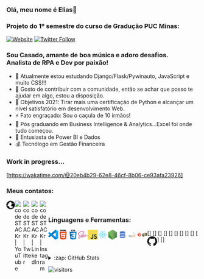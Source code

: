 ### Olá, meu nome é Elias👋
<!-- [1º Projeto][website]  -->

### Projeto do 1º semestre do curso de Gradução PUC Minas:
[![Website](https://img.shields.io/website?label=BUSINESS-CALCULATOR&style=for-the-badge&url=https://business-calculator-br.herokuapp.com/index.html)](https://business-calculator-br.herokuapp.com/index.html)
[![Twitter Follow](https://img.shields.io/twitter/follow/Rodrigues_3l14S?color=1DA1F2&logo=twitter&style=for-the-badge)](https://twitter.com/Rodrigues_3l14S)

### Sou Casado, amante de boa música e adoro desafios.<br> Analista de RPA e Dev por paixão!
 
 - 🌱 Atualmente estou estudando Django/Flask/Pywinauto, JavaScript e muito CSS!!!
- 👯 Gosto de contribuir com a comunidade, então se achar que posso te ajudar em algo, estou a disposição.
- 🥅 Objetivos 2021: Tirar mais uma certificação de Python e alcançar um nível satisfatório em desenvolvimento Web.
- ⚡ Fato engraçado: Sou o caçula de 10 irmãos!
- :red_circle:​ Pós graduando em Business Intelligence & Analytics...Excel foi onde tudo começou. 
- :ledger: Entusiasta de Power BI e Dados
- ​💰 Tecnólogo em Gestão Financeira

### Work in progress...
[https://wakatime.com/@20eb4b29-62e8-46cf-8b06-ce93afa23926]

### Meus contatos:

[<img align="left" alt="codeSTACKr.com" width="22px" src="https://raw.githubusercontent.com/iconic/open-iconic/master/svg/globe.svg" />][website]
[<img align="left" alt="codeSTACKr | YouTube" width="22px" src="https://cdn.jsdelivr.net/npm/simple-icons@v3/icons/youtube.svg" />][youtube]
[<img align="left" alt="codeSTACKr | Twitter" width="22px" src="https://cdn.jsdelivr.net/npm/simple-icons@v3/icons/twitter.svg" />][twitter]
[<img align="left" alt="codeSTACKr | LinkedIn" width="22px" src="https://cdn.jsdelivr.net/npm/simple-icons@v3/icons/linkedin.svg" />][linkedin]
[<img align="left" alt="codeSTACKr | Instagram" width="22px" src="https://cdn.jsdelivr.net/npm/simple-icons@v3/icons/instagram.svg" />][instagram]

<br />

### Linguagens e Ferramentas:

[<img align="left" alt="Visual Studio Code" width="26px" src="https://raw.githubusercontent.com/github/explore/80688e429a7d4ef2fca1e82350fe8e3517d3494d/topics/visual-studio-code/visual-studio-code.png" />]
[<img align="left" alt="HTML5" width="26px" src="https://raw.githubusercontent.com/github/explore/80688e429a7d4ef2fca1e82350fe8e3517d3494d/topics/html/html.png" />]
[<img align="left" alt="CSS3" width="26px" src="https://raw.githubusercontent.com/github/explore/80688e429a7d4ef2fca1e82350fe8e3517d3494d/topics/css/css.png" />]
[<img align="left" alt="Sass" width="26px" src="https://raw.githubusercontent.com/github/explore/80688e429a7d4ef2fca1e82350fe8e3517d3494d/topics/sass/sass.png" />]
[<img align="left" alt="JavaScript" width="26px" src="https://raw.githubusercontent.com/github/explore/80688e429a7d4ef2fca1e82350fe8e3517d3494d/topics/javascript/javascript.png" />]
[<img align="left" alt="React" width="26px" src="https://raw.githubusercontent.com/github/explore/80688e429a7d4ef2fca1e82350fe8e3517d3494d/topics/react/react.png" />]
[<img align="left" alt="Node.js" width="26px" src="https://raw.githubusercontent.com/github/explore/80688e429a7d4ef2fca1e82350fe8e3517d3494d/topics/nodejs/nodejs.png" />]
[<img align="left" alt="SQL" width="26px" src="https://raw.githubusercontent.com/github/explore/80688e429a7d4ef2fca1e82350fe8e3517d3494d/topics/sql/sql.png" />]
[<img align="left" alt="MySQL" width="26px" src="https://raw.githubusercontent.com/github/explore/80688e429a7d4ef2fca1e82350fe8e3517d3494d/topics/mysql/mysql.png" />]
[<img align="left" alt="Git" width="26px" src="https://raw.githubusercontent.com/github/explore/80688e429a7d4ef2fca1e82350fe8e3517d3494d/topics/git/git.png" />]
[<img align="left" alt="GitHub" width="26px" src="https://raw.githubusercontent.com/github/explore/78df643247d429f6cc873026c0622819ad797942/topics/github/github.png" />]
<br />
<br />

<details>
  <summary>:zap: GitHub Stats</summary>
  <img align="left" alt="eliasantoniorodrigues1 GitHub Stats" src="https://github-readme-stats.vercel.app/api?username=eliasantoniorodrigues1&&show_icons=true&title_color=ffffff&icon_color=bb2acf&text_color=daf7dc&bg_color=151515"/>
</details>

 ![visitors](https://visitor-badge.glitch.me/badge?page_id=eliasantoniorodrigues1.visitor-badge)

[website]: https://business-calculator-br.herokuapp.com/index.html
<!-- [course]: http://vsCodeHero.com -->
[twitter]: https://twitter.com/Rodrigues_3l14S
[youtube]: https://www.youtube.com/channel/UCN5JO2QpSV2O1h3aRo8FTNQ
[instagram]: https://www.instagram.com/elias.rodrigues1/
[linkedin]: https://www.linkedin.com/in/elias-antonio-rodrigues-525b5933/

